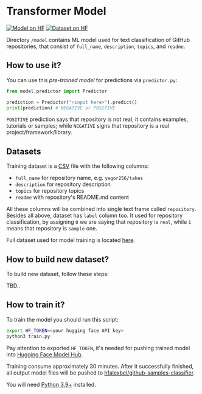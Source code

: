 # Transformer Model

[![Model on HF](https://huggingface.co/datasets/huggingface/badges/resolve/main/model-on-hf-sm.svg)](https://huggingface.co/h1alexbel/github-samples-classifier)
[![Dataset on HF](https://huggingface.co/datasets/huggingface/badges/resolve/main/dataset-on-hf-sm.svg)](https://huggingface.co/datasets/h1alexbel/github-samples)

Directory `/model` contains ML model used for text classification
of GitHub repositories, that consist of `full_name`, `description`, `topics`,
and `readme`.

## How to use it?

You can use this _pre-trained model_ for predictions via `predictor.py`:

```python
from model.predictor import Predictor

prediction = Predictor("<input here>").predict()
print(prediction) # NEGATIVE or POSITIVE
```

`POSITIVE` prediction says that repository is not real, it contains
examples, tutorials or samples; while `NEGATIVE` signs that repository
is a real project/framework/library.

## Datasets

Training dataset is a [CSV] file with the following columns:

* `full_name` for repository name, e.g. `yegor256/takes`
* `description` for repository description
* `topics` for repository topics
* `readme` with repository's README.md content

All these columns will be combined into single text frame called `repository`.
Besides all above, dataset has `label` column too.
It used for repository classification, by assigning `0` we are saying that repository
is `real`, while `1` means that repository is `sample` one.

Full dataset used for model training is located [here](https://huggingface.co/datasets/h1alexbel/github-samples).

## How to build new dataset?

To build new dataset, follow these steps:

TBD..

## How to train it?

To train the model you should run this script:

```bash
export HF_TOKEN=<your hugging face API key>
python3 train.py
```

Pay attention to exported `HF_TOKEN`, it's needed for pushing trained model into
[Hugging Face Model Hub](https://huggingface.co/docs/diffusers/en/using-diffusers/push_to_hub).

Training consume approximately 30 minutes. After it successfully finished,
all output model files will be pushed to [h1alexbel/github-samples-classifier](https://huggingface.co/h1alexbel/github-samples-classifier).

You will need [Python 3.9+] installed.

[CSV]: https://en.wikipedia.org/wiki/Comma-separated_values
[Python 3.9+]: https://www.python.org/downloads/release/python-390
